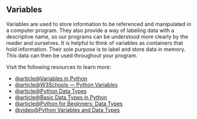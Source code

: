 ## Variables

Variables are used to store information to be referenced and manipulated in a computer program. They also provide a way of labeling data with a descriptive name, so our programs can be understood more clearly by the reader and ourselves. It is helpful to think of variables as containers that hold information. Their sole purpose is to label and store data in memory. This data can then be used throughout your program.

Visit the following resources to learn more:

- [@article@Variables in Python](https://realpython.com/python-variables)
- [@article@W3Schools — Python Variables](https://www.w3schools.com/python/python_variables.asp)
- [@article@Python Data Types](https://www.w3schools.com/python/python_datatypes.asp)
- [@article@Basic Data Types in Python](https://realpython.com/python-data-types/)
- [@article@Python for Beginners: Data Types](https://thenewstack.io/python-for-beginners-data-types/)
- [@video@Python Variables and Data Types](https://www.youtube.com/playlist?list=PLBlnK6fEyqRhN-sfWgCU1z_Qhakc1AGOn)

